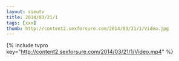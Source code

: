 ```yaml
--- 
layout: sieutv
title: 2014/03/21/1
tags: [xxx]
thumb: http://content2.sexforsure.com/2014/03/21/1/Video.jpg
---
```

{% include tvpro key="http://content2.sexforsure.com/2014/03/21/1/Video.mp4" %} 
